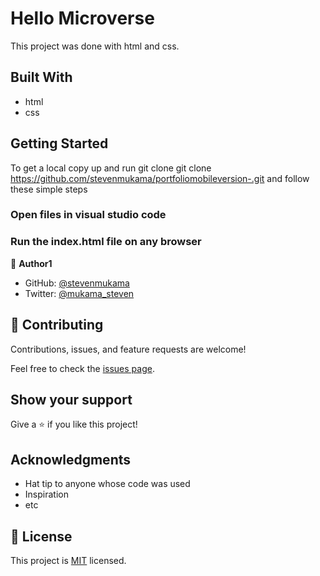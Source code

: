 
# Hello Microverse
This project was done with html and css.

## Built With

- html
- css


## Getting Started

To get a local copy up and run git clone git clone https://github.com/stevenmukama/portfoliomobileversion-.git and follow these simple steps

### Open files in visual studio code

### Run the index.html file on any browser


👤 **Author1**

- GitHub: [@stevenmukama](https://github.com/stevenmukama)
- Twitter: [@mukama_steven](https://twitter.com/mukama_steven)

## 🤝 Contributing

Contributions, issues, and feature requests are welcome!

Feel free to check the [issues page](../../issues/).

## Show your support

Give a ⭐️ if you like this project!

## Acknowledgments

- Hat tip to anyone whose code was used
- Inspiration
- etc

## 📝 License

This project is [MIT](./MIT.md) licensed.

